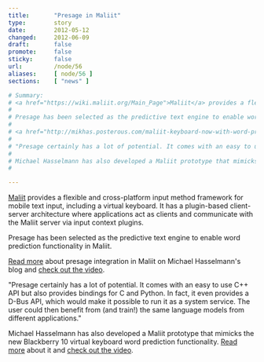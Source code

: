 ```yaml
---
title:       "Presage in Maliit"
type:        story
date:        2012-05-12
changed:     2012-06-09
draft:       false
promote:     false
sticky:      false
url:         /node/56
aliases:     [ node/56 ]
sections:    [ "news" ]

# Summary:
# <a href="https://wiki.maliit.org/Main_Page">Maliit</a> provides a flexible and cross-platform input method framework for mobile text input, including a virtual keyboard. It has a plugin-based client-server architecture where applications act as clients and communicate with the Maliit server via input context plugins.
# 
# Presage has been selected as the predictive text engine to enable word prediction functionality in Maliit.
# 
# <a href="http://mikhas.posterous.com/maliit-keyboard-now-with-word-prediction-and">Read more</a> about presage integration in Maliit on Michael Hasselmann's blog and <a href="http://www.youtube.com/watch?v=UXNWHP7Qd9c&feature=player_embedded">check out the video</a>.
# 
# "Presage certainly has a lot of potential. It comes with an easy to use C++ API but also provides bindings for C and Python. In fact, it even provides a D-Bus API, which would make it possible to run it as a system service. The user could then benefit from (and train!) the same language models from different applications."
# 
# Michael Hasselmann has also developed a Maliit prototype that mimicks the new Blackberry 10 virtual keyboard word prediction functionality. <a href="http://mikhas.posterous.com/multi-word-ribbon-ui-for-maliit">Read more</a> about it and <a href="http://www.youtube.com/watch?v=UZHbtN4UU0E&feature=player_embedded">check out the video</a>.
# 

---
```

<a href="https://wiki.maliit.org/Main_Page">Maliit</a> provides a flexible and cross-platform input method framework for mobile text input, including a virtual keyboard. It has a plugin-based client-server architecture where applications act as clients and communicate with the Maliit server via input context plugins.

Presage has been selected as the predictive text engine to enable word prediction functionality in Maliit.

<a href="http://mikhas.posterous.com/maliit-keyboard-now-with-word-prediction-and">Read more</a> about presage integration in Maliit on Michael Hasselmann's blog and <a href="http://www.youtube.com/watch?v=UXNWHP7Qd9c&feature=player_embedded">check out the video</a>.

"Presage certainly has a lot of potential. It comes with an easy to use C++ API but also provides bindings for C and Python. In fact, it even provides a D-Bus API, which would make it possible to run it as a system service. The user could then benefit from (and train!) the same language models from different applications."

Michael Hasselmann has also developed a Maliit prototype that mimicks the new Blackberry 10 virtual keyboard word prediction functionality. <a href="http://mikhas.posterous.com/multi-word-ribbon-ui-for-maliit">Read more</a> about it and <a href="http://www.youtube.com/watch?v=UZHbtN4UU0E&feature=player_embedded">check out the video</a>.

<!--more-->
<!--break-->

